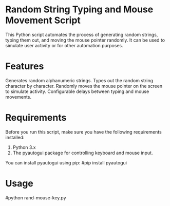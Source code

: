 # Random String Typing and Mouse Movement Script

This Python script automates the process of generating random strings, typing them out, and moving the mouse pointer randomly. It can be used to simulate user activity or for other automation purposes.

# Features
Generates random alphanumeric strings.
Types out the random string character by character.
Randomly moves the mouse pointer on the screen to simulate activity.
Configurable delays between typing and mouse movements.

# Requirements
Before you run this script, make sure you have the following requirements installed:

1. Python 3.x
2. The pyautogui package for controlling keyboard and mouse input.
   
You can install pyautogui using pip:
#pip install pyautogui

# Usage

#python rand-mouse-key.py
